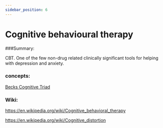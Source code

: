 ```yaml
---
sidebar_position: 6
---
```


# Cognitive behavioural therapy

###Summary: 

CBT. One of the few non-drug related clinically significant tools for helping
with depression and anxiety.

### concepts:

[Becks Cognitive Triad](https://en.wikipedia.org/wiki/Beck%27s_cognitive_triad) 


### Wiki:

https://en.wikipedia.org/wiki/Cognitive_behavioral_therapy

https://en.wikipedia.org/wiki/Cognitive_distortion



